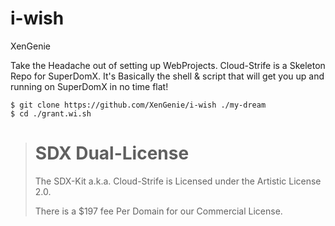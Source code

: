 i-wish
============

XenGenie

Take the Headache out of setting up WebProjects.
Cloud-Strife is a Skeleton Repo for SuperDomX. It's Basically the shell & script that will get you up and running on SuperDomX in no time flat!

    $ git clone https://github.com/XenGenie/i-wish ./my-dream
    $ cd ./grant.wi.sh

> SDX Dual-License
> ===
> The SDX-Kit a.k.a. Cloud-Strife is Licensed under the Artistic License 2.0.
>
> There is a $197 fee Per Domain for our Commercial License.

